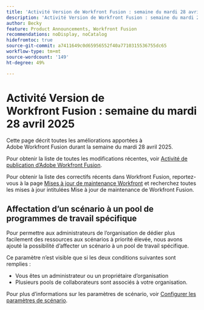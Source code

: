 ```yaml
---
title: 'Activité Version de Workfront Fusion : semaine du mardi 28 avril 2025'
description: 'Activité Version de Workfront Fusion : semaine du mardi 28 avril 2025'
author: Becky
feature: Product Announcements, Workfront Fusion
recommendations: noDisplay, noCatalog
hidefromtoc: true
source-git-commit: a7411649c0d65956552f40a7710315536755dc65
workflow-type: tm+mt
source-wordcount: '149'
ht-degree: 49%

---
```


# Activité Version de Workfront Fusion : semaine du mardi 28 avril 2025

Cette page décrit toutes les améliorations apportées à Adobe Workfront Fusion durant la semaine du mardi 28 avril 2025.

Pour obtenir la liste de toutes les modifications récentes, voir [Activité de publication d’Adobe Workfront Fusion](/help/workfront-fusion/fusion-product-releases/fusion-release-activity.md).

Pour obtenir la liste des correctifs récents dans Workfront Fusion, reportez-vous à la page [Mises à jour de maintenance Workfront](https://experienceleague.adobe.com/en/docs/workfront-known-issues/releases/current-updates) et recherchez toutes les mises à jour intitulées Mise à jour de maintenance de Workfront Fusion.

## Affectation d’un scénario à un pool de programmes de travail spécifique

Pour permettre aux administrateurs de l’organisation de dédier plus facilement des ressources aux scénarios à priorité élevée, nous avons ajouté la possibilité d’affecter un scénario à un pool de travail spécifique.

Ce paramètre n’est visible que si les deux conditions suivantes sont remplies :

* Vous êtes un administrateur ou un propriétaire d’organisation
* Plusieurs pools de collaborateurs sont associés à votre organisation.

Pour plus d’informations sur les paramètres de scénario, voir [Configurer les paramètres de scénario](/help/workfront-fusion/create-scenarios/config-scenarios-settings/configure-scenario-settings.md).

